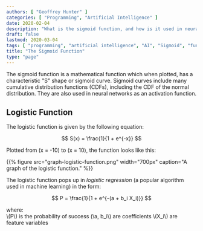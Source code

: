 ```yaml
---
authors: [ "Geoffrey Hunter" ]
categories: [ "Programming", "Artificial Intelligence" ]
date: 2020-02-04
description: "What is the sigmoid function, and how is it used in neural networks?"
draft: false
lastmod: 2020-03-04
tags: [ "programming", "artificial intelligence", "AI", "Sigmoid", "function", "mathematics", "S curve", "machine learning", "logistic function", "logistic regression" ]
title: "The Sigmoid Function"
type: "page"
---
```


The sigmoid function is a mathematical function which when plotted, has a characteristic "S" shape or sigmoid curve. Sigmoid curves include many cumulative distribution functions (CDFs), including the CDF of the normal distribution. They are also used in neural networks as an activation function.

## Logistic Function

The logistic function is given by the following equation:

$$
S(x) = \frac{1}{1 + e^{-x}}
$$

Plotted from \(x = -10\) to \(x = 10\), the function looks like this:

{{% figure src="graph-logistic-function.png" width="700px" caption="A graph of the logistic function." %}}

The logistic function pops up in _logistic regression_ (a popular algorithm used in machine learning) in the form:

$$
P = \frac{1}{1 + e^{-(a + b_i X_i)}}
$$

<p class="centered">
where:<br>
\(P\) is the probability of success
(\a, b_i\) are coefficients
\(X_i\) are feature variables
</p>